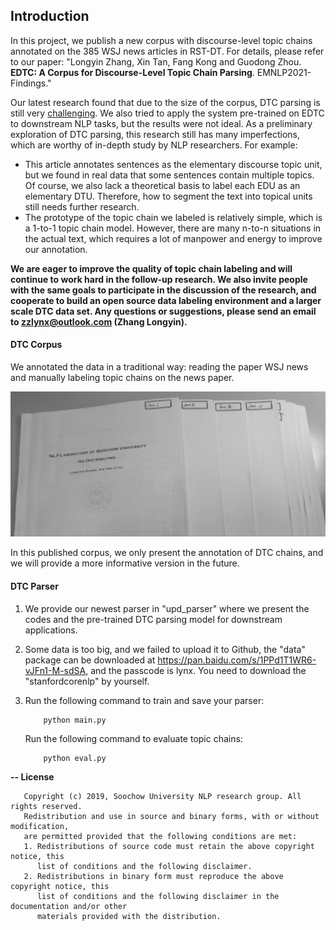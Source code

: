 ## Introduction

In this project, we publish a new corpus with discourse-level topic chains annotated on the 385 WSJ news articles
in RST-DT. For details, please refer to our paper: "Longyin Zhang, Xin Tan, Fang Kong and Guodong Zhou. **EDTC: A Corpus for Discourse-Level Topic Chain Parsing**. EMNLP2021-Findings."

Our latest research found that due to the size of the corpus, DTC parsing is still very [challenging](https://github.com/NLP-Discourse-SoochowU/DTCP/blob/main/data/extension.pdf). We also tried to apply the system pre-trained on EDTC to downstream NLP tasks, but the results were not ideal. As a preliminary exploration of DTC parsing, this research still has many imperfections, which are worthy of in-depth study by NLP researchers. For example:

* This article annotates sentences as the elementary discourse topic unit, but we found in real data that some sentences contain multiple topics. Of course, we also lack a theoretical basis to label each EDU as an elementary DTU. Therefore, how to segment the text into topical units still needs further research.
* The prototype of the topic chain we labeled is relatively simple, which is a 1-to-1 topic chain model. However, there are many n-to-n situations in the actual text, which requires a lot of manpower and energy to improve our annotation.

**We are eager to improve the quality of topic chain labeling and will continue to work hard in the follow-up research. We also invite people with the same goals to participate in the discussion of the research, and cooperate to build an open source data labeling environment and a larger scale DTC data set. Any questions or suggestions, please send an email to zzlynx@outlook.com (Zhang Longyin).**

#### DTC Corpus
We annotated the data in a traditional way: reading the paper WSJ news and manually labeling topic chains on the news paper.

![image](https://github.com/NLP-Discourse-SoochowU/DTCP/blob/main/data/corpus/papers.jpg)

In this published corpus, we only present the annotation of DTC chains, and we will provide a more informative version in the future.

#### DTC Parser

1. We provide our newest parser in "upd_parser" where we present the codes and the pre-trained DTC parsing model for downstream applications.

2. Some data is too big, and we failed to upload it to Github, the "data" package can be downloaded at https://pan.baidu.com/s/1PPd1T1WR6-vJFn1-M-sdSA, and the passcode is lynx. You need to download the "stanfordcorenlp" by yourself.

3. Run the following command to train and save your parser:
   ```
       python main.py
   ```
   Run the following command to evaluate topic chains:
   ```
       python eval.py
   ```

<b>-- License</b>
```
   Copyright (c) 2019, Soochow University NLP research group. All rights reserved.
   Redistribution and use in source and binary forms, with or without modification,
   are permitted provided that the following conditions are met:
   1. Redistributions of source code must retain the above copyright notice, this
      list of conditions and the following disclaimer.
   2. Redistributions in binary form must reproduce the above copyright notice, this
      list of conditions and the following disclaimer in the documentation and/or other
      materials provided with the distribution.
```
